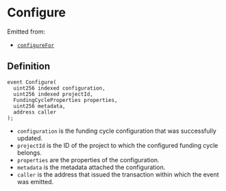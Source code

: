 # Configure

Emitted from:

* [`configureFor`](../write/configurefor.md)

## Definition

```solidity
event Configure(
  uint256 indexed configuration,
  uint256 indexed projectId,
  FundingCycleProperties properties,
  uint256 metadata,
  address caller
);
```

* `configuration` is the funding cycle configuration that was successfully updated.
* `projectId` is the ID of the project to which the configured funding cycle belongs.
* `properties` are the properties of the configuration.
* `metadata` is the metadata attached the configuration.
* `caller` is the address that issued the transaction within which the event was emitted.
